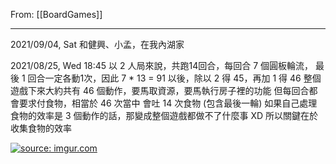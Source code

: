 From: [[BoardGames]]

---
2021/09/04, Sat 和健興、小孟，在我內湖家

2021/08/25, Wed 18:45
以 2 人局來說，共跑14回合，每回合 7 個圓板輪流，
最後 1 回合一定各動1次，因此 7 * 13 = 91 以後，除以 2 得 45，再加 1 得 46
整個遊戲下來大約共有 46 個動作，要馬取資源，要馬執行房子裡的功能
但每回合都會要求付食物，相當於 46 次當中 會吐 14 次食物 (包含最後一輪)
如果自己處理食物的效率是 3 個動作的話，那變成整個遊戲都做不了什麼事 XD
所以關鍵在於收集食物的效率

<a href="https://imgur.com/vV274qd"><img src="https://i.imgur.com/vV274qd.jpg" title="source: imgur.com" /></a>
